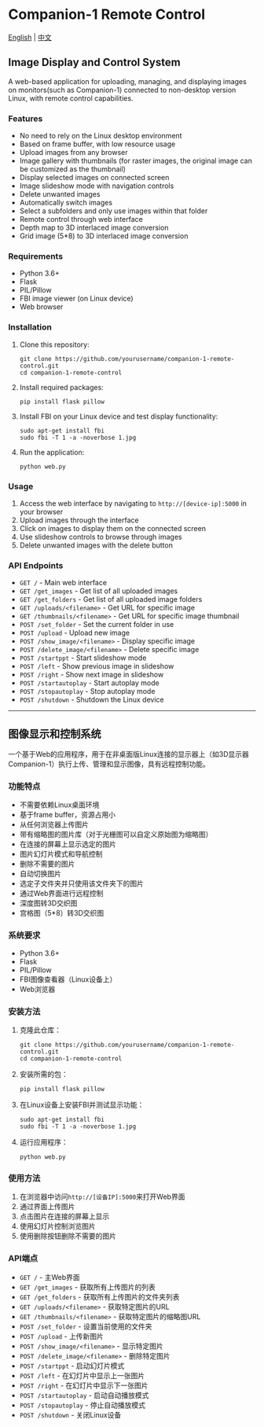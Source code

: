 # Companion-1 Remote Control

[English](#english) | [中文](#chinese)

<a name="english"></a>
## Image Display and Control System

A web-based application for uploading, managing, and displaying images on monitors(such as Companion-1) connected to non-desktop version Linux, with remote control capabilities.

### Features

- No need to rely on the Linux desktop environment
- Based on frame buffer, with low resource usage
- Upload images from any browser
- Image gallery with thumbnails (for raster images, the original image can be customized as the thumbnail)
- Display selected images on connected screen
- Image slideshow mode with navigation controls
- Delete unwanted images
- Automatically switch images
- Select a subfolders and only use images within that folder
- Remote control through web interface
- Depth map to 3D interlaced image conversion
- Grid image (5*8) to 3D interlaced image conversion

### Requirements

- Python 3.6+
- Flask
- PIL/Pillow
- FBI image viewer (on Linux device)
- Web browser

### Installation

1. Clone this repository:
   ```
   git clone https://github.com/yourusername/companion-1-remote-control.git
   cd companion-1-remote-control
   ```

2. Install required packages:
   ```
   pip install flask pillow
   ```

3. Install FBI on your Linux device and test display functionality:
   ```
   sudo apt-get install fbi
   sudo fbi -T 1 -a -noverbose 1.jpg
   ```

4. Run the application:
   ```
   python web.py
   ```

### Usage

1. Access the web interface by navigating to `http://[device-ip]:5000` in your browser
2. Upload images through the interface
3. Click on images to display them on the connected screen
4. Use slideshow controls to browse through images
5. Delete unwanted images with the delete button

### API Endpoints

- `GET /` - Main web interface
- `GET /get_images` - Get list of all uploaded images
- `GET /get_folders` - Get list of all uploaded image folders
- `GET /uploads/<filename>` - Get URL for specific image
- `GET /thumbnails/<filename>` - Get URL for specific image thumbnail
- `POST /set_folder` - Set the current folder in use
- `POST /upload` - Upload new image
- `POST /show_image/<filename>` - Display specific image
- `POST /delete_image/<filename>` - Delete specific image
- `POST /startppt` - Start slideshow mode
- `POST /left` - Show previous image in slideshow
- `POST /right` - Show next image in slideshow
- `POST /startautoplay` - Start autoplay mode
- `POST /stopautoplay` - Stop autoplay mode
- `POST /shutdown` - Shutdown the Linux device

---

<a name="chinese"></a>
## 图像显示和控制系统

一个基于Web的应用程序，用于在非桌面版Linux连接的显示器上（如3D显示器Companion-1）执行上传、管理和显示图像，具有远程控制功能。

### 功能特点

- 不需要依赖Linux桌面环境
- 基于frame buffer，资源占用小
- 从任何浏览器上传图片
- 带有缩略图的图片库（对于光栅图可以自定义原始图为缩略图）
- 在连接的屏幕上显示选定的图片
- 图片幻灯片模式和导航控制
- 删除不需要的图片
- 自动切换图片
- 选定子文件夹并只使用该文件夹下的图片
- 通过Web界面进行远程控制
- 深度图转3D交织图
- 宫格图（5*8）转3D交织图

### 系统要求

- Python 3.6+
- Flask
- PIL/Pillow
- FBI图像查看器（Linux设备上）
- Web浏览器

### 安装方法

1. 克隆此仓库：
   ```
   git clone https://github.com/yourusername/companion-1-remote-control.git
   cd companion-1-remote-control
   ```

2. 安装所需的包：
   ```
   pip install flask pillow
   ```

3. 在Linux设备上安装FBI并测试显示功能：
   ```
   sudo apt-get install fbi
   sudo fbi -T 1 -a -noverbose 1.jpg
   ```

4. 运行应用程序：
   ```
   python web.py
   ```

### 使用方法

1. 在浏览器中访问`http://[设备IP]:5000`来打开Web界面
2. 通过界面上传图片
3. 点击图片在连接的屏幕上显示
4. 使用幻灯片控制浏览图片
5. 使用删除按钮删除不需要的图片

### API端点

- `GET /` - 主Web界面
- `GET /get_images` - 获取所有上传图片的列表
- `GET /get_folders` - 获取所有上传图片的文件夹列表
- `GET /uploads/<filename>` - 获取特定图片的URL
- `GET /thumbnails/<filename>` - 获取特定图片的缩略图URL
- `POST /set_folder` - 设置当前使用的文件夹
- `POST /upload` - 上传新图片
- `POST /show_image/<filename>` - 显示特定图片
- `POST /delete_image/<filename>` - 删除特定图片
- `POST /startppt` - 启动幻灯片模式
- `POST /left` - 在幻灯片中显示上一张图片
- `POST /right` - 在幻灯片中显示下一张图片
- `POST /startautoplay` - 启动自动播放模式
- `POST /stopautoplay` - 停止自动播放模式
- `POST /shutdown` - 关闭Linux设备
